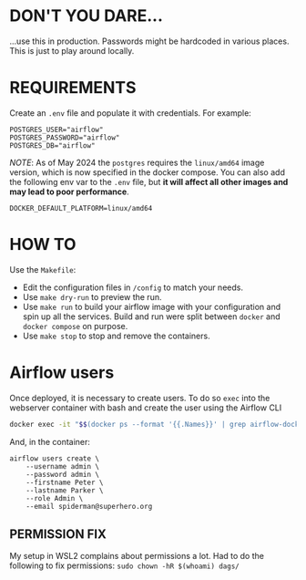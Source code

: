 # DON'T YOU DARE...
...use this in production. Passwords might be hardcoded in various places. This is just to play around locally.

# REQUIREMENTS
Create an `.env` file and populate it with credentials. For example:
```
POSTGRES_USER="airflow"
POSTGRES_PASSWORD="airflow"
POSTGRES_DB="airflow"
```

*NOTE*: As of May 2024 the `postgres` requires the `linux/amd64` image version, which is now specified in the docker compose.
You can also add the following env var to the `.env` file, but **it will affect all other images and may lead to poor performance**.
```
DOCKER_DEFAULT_PLATFORM=linux/amd64
```

# HOW TO
Use the `Makefile`:

- Edit the configuration files in `/config` to match your needs.
- Use `make dry-run` to preview the run.
- Use `make run` to build your airflow image with your configuration and spin up all the services. Build and run were split between `docker` and `docker compose` on purpose.
- Use `make stop` to stop and remove the containers.

# Airflow users
Once deployed, it is necessary to create users. To do so `exec` into the webserver container with bash and create the user using the Airflow CLI

```bash
docker exec -it "$$(docker ps --format '{{.Names}}' | grep airflow-docker-webserver)" bash
```
And, in the container:
```
airflow users create \
    --username admin \
    --password admin \
    --firstname Peter \
    --lastname Parker \
    --role Admin \
    --email spiderman@superhero.org
```

## PERMISSION FIX
My setup in WSL2 complains about permissions a lot. Had to do the following to fix permissions:
`sudo chown -hR $(whoami) dags/`
